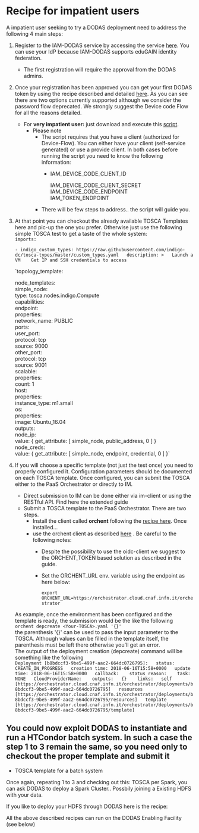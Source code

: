 # Recipe for impatient users

A impatient user seeking to try a DODAS deployment need to address the following 4 main steps: 

1. Register to the IAM-DODAS service by accessing the service [here](https://dodas-iam.cloud.cnaf.infn.it/). You can use your IdP because IAM-DODAS supports eduGAIN identity federation. 
   * The first registration will require the approval from the DODAS admins. 
2. Once your registration has been approved you can get your first DODAS token by using the recipe described and detailed [here](https://indigo-iam.github.io/docs/v/current/user-guide/getting-a-token.html). As you can see there are two options currently supported although we consider the password flow deprecated. We strongly suggest the Device code Flow for all the reasons detailed. 
   * For **very impatient user:** just download and execute this [script](https://gist.github.com/andreaceccanti/5b69323b89ce08321e7b5236de503600). 
     * Please note 
       * The script requires that you have a client \(authorized for Device-Flow\). You can either have your client \(self-service generated\) or use a provide client. In both cases before running the script you need to know the following information: 
         * IAM\_DEVICE\_CODE\_CLIENT\_ID

           IAM\_DEVICE\_CODE\_CLIENT\_SECRET  
           IAM\_DEVICE\_CODE\_ENDPOINT  
           IAM\_TOKEN\_ENDPOINT 
       * There will be few steps to address.. the script will guide you. 
3. At that point you can checkout the already available TOSCA Templates here and pic-up the one you prefer. Otherwise just use the following simple TOSCA test to get a taste of the whole system:  
   `imports:`

    `- indigo_custom_types: https://raw.githubusercontent.com/indigo-dc/tosca-types/master/custom_types.yaml  
   description: >  
    Launch a VM   
    Get IP and SSH credentials to access`

   `topology_template:  
  
    node_templates:  
      simple_node:  
        type: tosca.nodes.indigo.Compute  
        capabilities:  
          endpoint:  
            properties:  
              network_name: PUBLIC  
              ports:  
                user_port:  
                  protocol: tcp  
                  source: 9000  
                other_port:  
                  protocol: tcp  
                  source: 9001  
          scalable:  
            properties:  
              count: 1  
          host:  
            properties:  
              instance_type: m1.small  
          os:  
            properties:  
              image: Ubuntu_16.04  
   outputs:  
      node_ip:  
        value: { get_attribute: [ simple_node, public_address, 0 ] }  
      node_creds:  
        value: { get_attribute: [ simple_node, endpoint, credential, 0 ] }`

4. If you will choose a specific template \(not just the test once\) you need to  properly configured it. Configuration parameters should be documented on each TOSCA template. Once configured, you can submit the TOSCA either to the PaaS Orchestrator or directly to IM.

   * Direct submission to IM can be done either via im-client or using the RESTful API. Find here the extended guide   
   * Submit a TOSCA template to the PaaS Orchestrator. There are two steps. 
     * Install the client called **orchent** following the [recipe here](https://indigo-dc.gitbooks.io/orchent/admin.html). Once installed...
     * use the orchent client as described [here](https://indigo-dc.gitbooks.io/orchent/user.html) . Be careful to the following notes:
       *  Despite the possibility to use the oidc-client we suggest to the ORCHENT\_TOKEN based solution as described in the guide.
         * Set the ORCHENT\_URL env. variable using the endpoint as here below: 

           `export ORCHENT_URL=https://orchestrator.cloud.cnaf.infn.it/orchestrator`

   As example, once the environment has been configured and the template is ready, the submission would be the like the following   
   `orchent depcreate <Your-TOSCA>.yaml '{}'`  
    the parenthesis  '{}' can be used to pass the input parameter to the TOSCA. Although values can be filled in the template itself, the parenthesis must be left there otherwise you'll get an error.   
   The output of the deployment creation \(depcreate\) command will be something like the following   
   `Deployment [b8bdccf3-9be5-499f-aac2-664dc0726795]:  
     status: CREATE_IN_PROGRESS  
     creation time: 2018-06-16T15:58+0000  
     update time: 2018-06-16T15:58+0000  
     callback:   
     status reason:   
     task: NONE  
     CloudProviderName:   
     outputs:  
     {}   
     links:  
       self [https://orchestrator.cloud.cnaf.infn.it/orchestrator/deployments/b8bdccf3-9be5-499f-aac2-664dc0726795]  
       resources [https://orchestrator.cloud.cnaf.infn.it/orchestrator/deployments/b8bdccf3-9be5-499f-aac2-664dc0726795/resources]  
       template [https://orchestrator.cloud.cnaf.infn.it/orchestrator/deployments/b8bdccf3-9be5-499f-aac2-664dc0726795/template]`

## You could now exploit DODAS to instantiate and run a HTCondor batch system. In such a case the step 1 to 3 remain the same, so you need only to checkout the proper template and submit it

* TOSCA template for a batch system

Once again, repeating 1 to 3 and checking out this: TOSCA per Spark, you can ask DODAS to deploy a Spark Cluster.. Possbily joining a Existing HDFS with your data.

If you like to deploy your HDFS through DODAS here is the recipe:  


All the above described recipes can run on the DODAS Enabling Facility \(see below\)  


